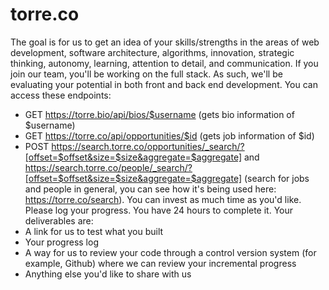 # torre.co

The goal is for us to get an idea of your skills/strengths in the areas of web development, software architecture, algorithms, innovation, strategic thinking, autonomy, learning, attention to detail, and communication. If you join our team, you'll be working on the full stack. As such, we'll be evaluating your potential in both front and back end development.
You can access these endpoints:
- GET https://torre.bio/api/bios/$username (gets bio information of $username)
- GET https://torre.co/api/opportunities/$id (gets job information of $id)
- POST https://search.torre.co/opportunities/_search/?[offset=$offset&size=$size&aggregate=$aggregate] and https://search.torre.co/people/_search/?[offset=$offset&size=$size&aggregate=$aggregate] (search for jobs and people in general, you can see how it's being used here: https://torre.co/search).
You can invest as much time as you'd like. Please log your progress. You have 24 hours to complete it.
Your deliverables are:
- A link for us to test what you built
- Your progress log
- A way for us to review your code through a control version system (for example, Github) where we can review your incremental progress
- Anything else you'd like to share with us
